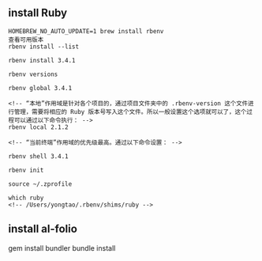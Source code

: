## install Ruby

```
HOMEBREW_NO_AUTO_UPDATE=1 brew install rbenv  
查看可用版本
rbenv install --list 

rbenv install 3.4.1 

rbenv versions

rbenv global 3.4.1

<!-- “本地”作用域是针对各个项目的，通过项目文件夹中的 .rbenv-version 这个文件进行管理，需要将相应的 Ruby 版本号写入这个文件。所以一般设置这个选项就可以了，这个过程可以通过以下命令执行： -->
rbenv local 2.1.2

<!-- “当前终端”作用域的优先级最高。通过以下命令设置： -->

rbenv shell 3.4.1

rbenv init

source ~/.zprofile

which ruby
<!-- /Users/yongtao/.rbenv/shims/ruby -->
```

## install al-folio
gem install bundler
bundle install 
<!-- 
gem install jekyll
gem install jekyll-archives
gem install jekyll-diagrams
gem install jekyll-email-protect -->